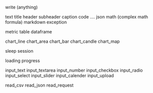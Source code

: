 write (anything)

text
title
header
subheader
caption
code
....
json
math (complex math formula)
markdown
exception

metric
table
dataframe

chart_line
chart_area
chart_bar
chart_candle
chart_map

sleep
session

loading
progress

input_text
input_textarea
input_number
input_checkbox
input_radio
input_select
input_slider
input_calender
input_upload

read_csv
read_json
read_request
